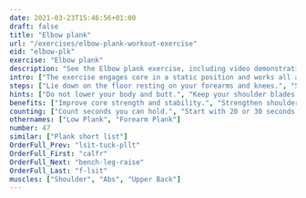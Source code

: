```yaml
---
date: 2021-03-23T15:46:56+01:00
draft: false
title: "Elbow plank"
url: "/exercises/elbow-plank-workout-exercise"
eid: "elbow-plk"
exercise: "Elbow plank"
description: "See the Elbow plank exercise, including video demonstration, instructions on how-to perform, benefits, activated body parts and related exercises."
intro: ["The exercise engages core in a static position and works all abs muscles."]
steps: ["Lie down on the floor resting on your forearms and knees.", "Straighten your core maintaining a straight line from shoulders to heels.", "Count the seconds you can hold with the body straight."]
hints: ["Do not lower your body and butt.", "Keep your shoulder blades activated as if they were going off your back.", "Keep your neck and head aligned with your body.", "Use multiple variations of the plank as they slightly vary in benefits."]
benefits: ["Improve core strength and stability.", "Strengthen shoulders and neck."]
counting: ["Count seconds you can hold.", "Start with 20 or 30 seconds but your should be able to increase to one or two minutes.", "Measure your progress by the time you can hold."]
othernames: ["Low Plank", "Forearm Plank"]
number: 47
similar: ["Plank short list"]
OrderFull_Prev: "lsit-tuck-pllt"
OrderFull_First: "calfr"
OrderFull_Next: "bench-leg-raise"
OrderFull_Last: "f-lsit"
muscles: ["Shoulder", "Abs", "Upper Back"]
---
```


